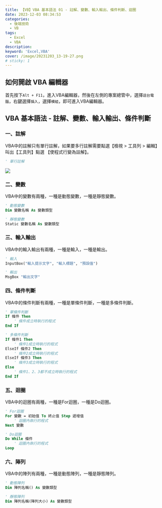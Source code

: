 ```yaml
---
title: 【VB】VBA 基本語法 01 - 註解、變數、輸入輸出、條件判斷、迴圈
date: 2023-12-03 08:34:53
categories: 
  - 後端技術
  - VB
tags: 
  - Excel
  - VBA
description:
keyword: 'Excel,VBA'
cover: /image/20231203_13-19-27.png
# sticky: 1
---
```


## 如何開啟 VBA 編輯器
首先按下```Alt + F11```，進入VBA編輯器，然後在左側的專案總管中，選擇```這台電腦```，右鍵選擇```插入```，選擇```模組```，即可進入VBA編輯器。

## VBA 基本語法 - 註解、變數、輸入輸出、條件判斷
### 一、註解
VBA中的註解只有單行註解，如果要多行註解需要點選【檢視 > 工具列 > 編輯】叫出【工具列】點選 【使程式行變為註解】。
```vb
' 單行註解
```
![](/image/20231203_13-43-35.png)

### 二、變數
VBA中的變數有兩種，一種是動態變數，一種是靜態變數。
```vb
' 動態變數
Dim 變數名稱 As 變數類型
```
```vb
' 靜態變數
Static 變數名稱 As 變數類型
```

### 三、輸入輸出
VBA中的輸入輸出有兩種，一種是輸入，一種是輸出。
```vb
' 輸入
InputBox("輸入提示文字", "輸入標題", "預設值")
```
```vb
' 輸出
MsgBox "輸出文字"
```

### 四、條件判斷
VBA中的條件判斷有兩種，一種是單條件判斷，一種是多條件判斷。
```vb
' 單條件判斷
If 條件 Then
    ' 條件成立時執行的程式
End If
```

```vb
' 多條件判斷
If 條件1 Then
    ' 條件1成立時執行的程式
ElseIf 條件2 Then
    ' 條件2成立時執行的程式
ElseIf 條件3 Then
    ' 條件3成立時執行的程式
Else
    ' 條件1、2、3都不成立時執行的程式
End If
```

### 五、迴圈
VBA中的迴圈有兩種，一種是For迴圈，一種是Do迴圈。
```vb
' For迴圈
For 變數 = 初始值 To 終止值 Step 遞增值
    ' 迴圈內執行的程式
Next 變數
```

```vb
' Do迴圈
Do While 條件
    ' 迴圈內執行的程式
Loop
```

### 六、陣列
VBA中的陣列有兩種，一種是動態陣列，一種是靜態陣列。
```vb
' 動態陣列
Dim 陣列名稱() As 變數類型
```
```vb
' 靜態陣列
Dim 陣列名稱(陣列大小) As 變數類型
```